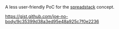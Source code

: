 A less user-friendly PoC for the [spreadstack](https://github.com/joe-no-body/beyond-spreadsheets) concept.

https://gist.github.com/joe-no-body/9c35399d38a3ed95e48a925c7f0e2236